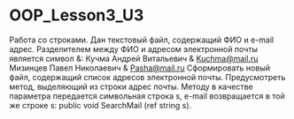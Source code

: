 # OOP_Lesson3_U3

Работа со строками. Дан текстовый файл, содержащий ФИО и e-mail адрес. Разделителем между ФИО и адресом электронной почты является символ &: Кучма Андрей Витальевич & Kuchma@mail.ru Мизинцев Павел Николаевич & Pasha@mail.ru Сформировать новый файл, содержащий список адресов электронной почты. Предусмотреть метод, выделяющий из строки адрес почты. Методу в качестве параметра передается символьная строка s, e-mail возвращается в той же строке s: public void SearchMail (ref string s).
